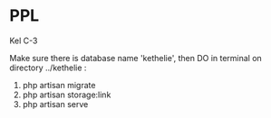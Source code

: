 # PPL
Kel C-3

Make sure there is database name 'kethelie', then DO in terminal on directory ../kethelie :
1. php artisan migrate
2. php artisan storage:link
3. php artisan serve
